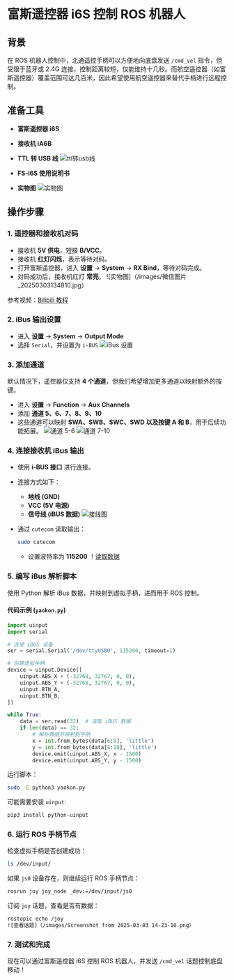 # 富斯遥控器 i6S 控制 ROS 机器人

## 背景

在 ROS 机器人控制中，北通遥控手柄可以方便地向底盘发送 `/cmd_vel` 指令，但受限于蓝牙或 2.4G 连接，控制距离较短，仅能维持十几秒。而航空遥控器（如富斯遥控器）覆盖范围可达几百米，因此希望使用航空遥控器来替代手柄进行远程控制。

## 准备工具
- **富斯遥控器 i6S**
- **接收机 iA6B**
- **TTL 转 USB 线**
![ttl转usb线](./images/Screenshot_from_2025-02-26_14-28-09.png)
- **FS-i6S 使用说明书**

- **实物图**
![实物图](/images/微信图片_20250303134343.jpg)
## 操作步骤

### 1. 遥控器和接收机对码

- 接收机 **5V 供电**，短接 **B/VCC**。
- 接收机 **红灯闪烁**，表示等待对码。
- 打开富斯遥控器，进入 **设置** -> **System** -> **RX Bind**，等待对码完成。
- 对码成功后，接收机红灯 **常亮**。
![实物图]（/images/微信图片_20250303134810.jpg）

参考视频：[Bilibili 教程](https://www.bilibili.com/video/BV1Qy4y127NU/?spm_id_from=333.337.search-card.all.click)

### 2. iBus 输出设置

- 进入 **设置** -> **System** -> **Output Mode**
- 选择 `Serial`，并设置为 `i-BUS`
![iBus 设置](./images/微信图片_20250303135634.jpg)

### 3. 添加通道

默认情况下，遥控器仅支持 **4 个通道**，但我们希望增加更多通道以映射额外的按键。

- 进入 **设置** -> **Function** -> **Aux Channels**
- 添加 **通道 5、6、7、8、9、10**
- 这些通道可以映射 **SWA、SWB、SWC、SWD 以及按键 A 和 B**，用于后续功能拓展。
 ![通道 5-6](./images/微信图片_20250303140315.jpg)
  ![通道 7-10](./images/微信图片_20250303140318.jpg)

### 4. 连接接收机 iBus 输出

- 使用 **i-BUS 接口** 进行连接。
- 连接方式如下：
  - **地线 (GND)**
  - **VCC (5V 电源)**
  - **信号线 (iBUS 数据)**
![接线图](./images/微信图片_20250303140808.jpg)

- 通过 `cutecom` 读取输出：
  ```bash
  sudo cutecom
  ```
  - 设置波特率为 **115200**
！[读取数据](FS-i6S-ROS-Control/images/微信图片_20250303140808.jpg)

### 5. 编写 iBus 解析脚本

使用 Python 解析 iBus 数据，并映射到虚拟手柄，进而用于 ROS 控制。

#### 代码示例 (`yaokon.py`)

```python
import uinput
import serial

# 连接 iBUS 设备
ser = serial.Serial('/dev/ttyUSB0', 115200, timeout=1)

# 创建虚拟手柄
device = uinput.Device([
    uinput.ABS_X + (-32768, 32767, 0, 0),
    uinput.ABS_Y + (-32768, 32767, 0, 0),
    uinput.BTN_A,
    uinput.BTN_B,
])

while True:
    data = ser.read(32)  # 读取 iBUS 数据
    if len(data) == 32:
        # 解析数据并映射到手柄
        x = int.from_bytes(data[6:8], 'little')
        y = int.from_bytes(data[8:10], 'little')
        device.emit(uinput.ABS_X, x - 1500)
        device.emit(uinput.ABS_Y, y - 1500)
```

运行脚本：
```bash
sudo -E python3 yaokon.py
```

可能需要安装 `uinput`:
```bash
pip3 install python-uinput
```

### 6. 运行 ROS 手柄节点

检查虚拟手柄是否创建成功：
```bash
ls /dev/input/
```
如果 `js0` 设备存在，则继续运行 ROS 手柄节点：
```bash
rosrun joy joy_node _dev:=/dev/input/js0
```

订阅 `joy` 话题，查看是否有数据：
```bash
rostopic echo /joy
![查看话题]（/images/Screenshot from 2025-03-03 14-23-10.png）
```

### 7. 测试和完成

现在可以通过富斯遥控器 i6S 控制 ROS 机器人，并发送 `/cmd_vel` 话题控制底盘移动！

